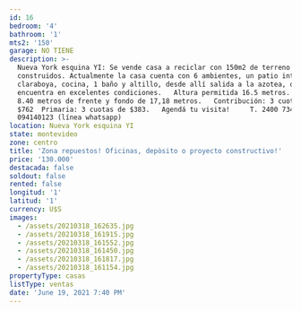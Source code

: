 ```yaml
---
id: 16
bedroom: '4'
bathroom: '1'
mts2: '150'
garage: NO TIENE
description: >-
  Nueva York esquina YI: Se vende casa a reciclar con 150m2 de terreno y 150m2
  construidos. Actualmente la casa cuenta con 6 ambientes, un patio interno con
  claraboya, cocina, 1 baño y altillo, desde allí salida a la azotea, que se
  encuentra en excelentes condiciones.   Altura permitida 16.5 metros.   Tiene
  8.40 metros de frente y fondo de 17,18 metros.   Contribución: 3 cuotas de
  $762  Primaria: 3 cuotas de $383.   Agendá tu visita!     T. 2400 7347 C.
  094140123 (línea whatsapp)
location: Nueva York esquina YI
state: montevideo
zone: centro
title: 'Zona repuestos! Oficinas, depòsito o proyecto constructivo!'
price: '130.000'
destacada: false
soldout: false
rented: false
longitud: '1'
latitud: '1'
currency: U$S
images:
  - /assets/20210318_162635.jpg
  - /assets/20210318_161915.jpg
  - /assets/20210318_161552.jpg
  - /assets/20210318_161450.jpg
  - /assets/20210318_161817.jpg
  - /assets/20210318_161154.jpg
propertyType: casas
listType: ventas
date: 'June 19, 2021 7:40 PM'
---
```


